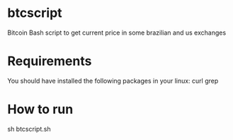 # btcscript
Bitcoin Bash script to get current price in some brazilian and us exchanges

# Requirements
You should have installed the following packages in your linux:
curl
grep

# How to run
sh btcscript.sh
